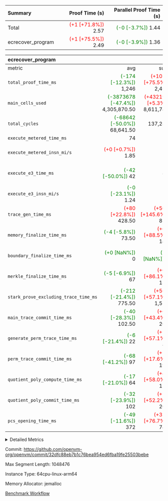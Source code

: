 | Summary | Proof Time (s) | Parallel Proof Time (s) |
|:---|---:|---:|
| Total | <span style='color: red'>(+1 [+71.8%])</span> 2.57 | <span style='color: green'>(-0 [-3.7%])</span> 1.44 |
| ecrecover_program | <span style='color: red'>(+1 [+75.5%])</span> 2.49 | <span style='color: green'>(-0 [-3.9%])</span> 1.36 |


| ecrecover_program |||||
|:---|---:|---:|---:|---:|
|metric|avg|sum|max|min|
| `total_proof_time_ms ` | <span style='color: green'>(-174 [-12.3%])</span> 1,246 | <span style='color: red'>(+1072 [+75.5%])</span> 2,492 | <span style='color: green'>(-56 [-3.9%])</span> 1,364 | <span style='color: green'>(-292 [-20.6%])</span> 1,128 |
| `main_cells_used     ` | <span style='color: green'>(-3873678 [-47.4%])</span> 4,305,870.50 | <span style='color: red'>(+432192 [+5.3%])</span> 8,611,741 | <span style='color: green'>(-672428 [-8.2%])</span> 7,507,121 | <span style='color: green'>(-7074929 [-86.5%])</span> 1,104,620 |
| `total_cycles        ` | <span style='color: green'>(-68642 [-50.0%])</span> 68,641.50 |  137,283 | <span style='color: green'>(-9283 [-6.8%])</span> 128,000 | <span style='color: green'>(-128000 [-93.2%])</span> 9,283 |
| `execute_metered_time_ms` |  74 | -          | -          | -          |
| `execute_metered_insn_mi/s` | <span style='color: red'>(+0 [+0.7%])</span> 1.85 | -          | <span style='color: red'>(+0 [+0.7%])</span> 1.85 | <span style='color: red'>(+0 [+0.7%])</span> 1.85 |
| `execute_e3_time_ms  ` | <span style='color: green'>(-42 [-50.0%])</span> 42 |  84 | <span style='color: green'>(-13 [-15.5%])</span> 71 | <span style='color: green'>(-71 [-84.5%])</span> 13 |
| `execute_e3_insn_mi/s` | <span style='color: green'>(-0 [-23.1%])</span> 1.24 | -          | <span style='color: red'>(+0 [+11.3%])</span> 1.80 | <span style='color: green'>(-1 [-57.4%])</span> 0.69 |
| `trace_gen_time_ms   ` | <span style='color: red'>(+80 [+22.8%])</span> 428.50 | <span style='color: red'>(+508 [+145.6%])</span> 857 | <span style='color: red'>(+157 [+45.0%])</span> 506 | <span style='color: red'>(+2 [+0.6%])</span> 351 |
| `memory_finalize_time_ms` | <span style='color: green'>(-4 [-5.8%])</span> 73.50 | <span style='color: red'>(+69 [+88.5%])</span> 147 | <span style='color: red'>(+3 [+3.8%])</span> 81 | <span style='color: green'>(-12 [-15.4%])</span> 66 |
| `boundary_finalize_time_ms` | <span style='color: green'>(+0 [NaN%])</span> 0 | <span style='color: green'>(+0 [NaN%])</span> 0 | <span style='color: green'>(+0 [NaN%])</span> 0 | <span style='color: green'>(+0 [NaN%])</span> 0 |
| `merkle_finalize_time_ms` | <span style='color: green'>(-5 [-6.9%])</span> 67 | <span style='color: red'>(+62 [+86.1%])</span> 134 | <span style='color: red'>(+2 [+2.8%])</span> 74 | <span style='color: green'>(-12 [-16.7%])</span> 60 |
| `stark_prove_excluding_trace_time_ms` | <span style='color: green'>(-212 [-21.4%])</span> 775.50 | <span style='color: red'>(+564 [+57.1%])</span> 1,551 | <span style='color: green'>(-45 [-4.6%])</span> 942 | <span style='color: green'>(-378 [-38.3%])</span> 609 |
| `main_trace_commit_time_ms` | <span style='color: green'>(-40 [-28.3%])</span> 102.50 | <span style='color: red'>(+62 [+43.4%])</span> 205 | <span style='color: green'>(-5 [-3.5%])</span> 138 | <span style='color: green'>(-76 [-53.1%])</span> 67 |
| `generate_perm_trace_time_ms` | <span style='color: green'>(-6 [-21.4%])</span> 22 | <span style='color: red'>(+16 [+57.1%])</span> 44 | <span style='color: red'>(+2 [+7.1%])</span> 30 | <span style='color: green'>(-14 [-50.0%])</span> 14 |
| `perm_trace_commit_time_ms` | <span style='color: green'>(-68 [-41.2%])</span> 97 | <span style='color: red'>(+29 [+17.6%])</span> 194 | <span style='color: green'>(-40 [-24.2%])</span> 125 | <span style='color: green'>(-96 [-58.2%])</span> 69 |
| `quotient_poly_compute_time_ms` | <span style='color: green'>(-17 [-21.0%])</span> 64 | <span style='color: red'>(+47 [+58.0%])</span> 128 | <span style='color: red'>(+3 [+3.7%])</span> 84 | <span style='color: green'>(-37 [-45.7%])</span> 44 |
| `quotient_poly_commit_time_ms` | <span style='color: green'>(-32 [-23.9%])</span> 102 | <span style='color: red'>(+70 [+52.2%])</span> 204 | <span style='color: green'>(-3 [-2.2%])</span> 131 | <span style='color: green'>(-61 [-45.5%])</span> 73 |
| `pcs_opening_time_ms ` | <span style='color: green'>(-49 [-11.6%])</span> 372 | <span style='color: red'>(+323 [+76.7%])</span> 744 | <span style='color: green'>(-3 [-0.7%])</span> 418 | <span style='color: green'>(-95 [-22.6%])</span> 326 |



<details>
<summary>Detailed Metrics</summary>

|  | keygen_time_ms | commit_exe_time_ms | app proof_time_ms |
| --- | --- | --- |
|  | 907 | 9 | 11,795 | 

| group | num_segments | memory_to_vec_partition_time_ms | insns | fri.log_blowup | execute_segment_time_ms | execute_metered_time_ms | execute_metered_insn_mi/s |
| --- | --- | --- | --- | --- | --- | --- | --- |
| ecrecover_program | 2 | 24 | 137,284 | 1 | 5,231 | 74 | 1.85 | 

| group | air_name | quotient_deg | interactions | constraints |
| --- | --- | --- | --- | --- |
| ecrecover_program | AccessAdapterAir<16> | 2 | 5 | 12 | 
| ecrecover_program | AccessAdapterAir<2> | 2 | 5 | 12 | 
| ecrecover_program | AccessAdapterAir<32> | 2 | 5 | 12 | 
| ecrecover_program | AccessAdapterAir<4> | 2 | 5 | 12 | 
| ecrecover_program | AccessAdapterAir<8> | 2 | 5 | 12 | 
| ecrecover_program | BitwiseOperationLookupAir<8> | 2 | 2 | 4 | 
| ecrecover_program | KeccakVmAir | 2 | 321 | 4,513 | 
| ecrecover_program | MemoryMerkleAir<8> | 2 | 4 | 39 | 
| ecrecover_program | PersistentBoundaryAir<8> | 2 | 3 | 7 | 
| ecrecover_program | PhantomAir | 2 | 3 | 5 | 
| ecrecover_program | Poseidon2PeripheryAir<BabyBearParameters>, 1> | 2 | 1 | 286 | 
| ecrecover_program | ProgramAir | 1 | 1 | 4 | 
| ecrecover_program | RangeTupleCheckerAir<2> | 1 | 1 | 4 | 
| ecrecover_program | Rv32HintStoreAir | 2 | 18 | 28 | 
| ecrecover_program | VariableRangeCheckerAir | 1 | 1 | 4 | 
| ecrecover_program | VmAirWrapper<Rv32BaseAluAdapterAir, BaseAluCoreAir<4, 8> | 2 | 20 | 37 | 
| ecrecover_program | VmAirWrapper<Rv32BaseAluAdapterAir, LessThanCoreAir<4, 8> | 2 | 18 | 40 | 
| ecrecover_program | VmAirWrapper<Rv32BaseAluAdapterAir, ShiftCoreAir<4, 8> | 2 | 24 | 91 | 
| ecrecover_program | VmAirWrapper<Rv32BranchAdapterAir, BranchEqualCoreAir<4> | 2 | 11 | 20 | 
| ecrecover_program | VmAirWrapper<Rv32BranchAdapterAir, BranchLessThanCoreAir<4, 8> | 2 | 13 | 35 | 
| ecrecover_program | VmAirWrapper<Rv32CondRdWriteAdapterAir, Rv32JalLuiCoreAir> | 2 | 10 | 18 | 
| ecrecover_program | VmAirWrapper<Rv32IsEqualModAdapterAir<2, 1, 32, 32>, ModularIsEqualCoreAir<32, 4, 8> | 2 | 25 | 225 | 
| ecrecover_program | VmAirWrapper<Rv32JalrAdapterAir, Rv32JalrCoreAir> | 2 | 16 | 20 | 
| ecrecover_program | VmAirWrapper<Rv32LoadStoreAdapterAir, LoadSignExtendCoreAir<4, 8> | 2 | 18 | 33 | 
| ecrecover_program | VmAirWrapper<Rv32LoadStoreAdapterAir, LoadStoreCoreAir<4> | 2 | 17 | 40 | 
| ecrecover_program | VmAirWrapper<Rv32MultAdapterAir, DivRemCoreAir<4, 8> | 2 | 25 | 84 | 
| ecrecover_program | VmAirWrapper<Rv32MultAdapterAir, MulHCoreAir<4, 8> | 2 | 24 | 31 | 
| ecrecover_program | VmAirWrapper<Rv32MultAdapterAir, MultiplicationCoreAir<4, 8> | 2 | 19 | 19 | 
| ecrecover_program | VmAirWrapper<Rv32RdWriteAdapterAir, Rv32AuipcCoreAir> | 2 | 12 | 14 | 
| ecrecover_program | VmAirWrapper<Rv32VecHeapAdapterAir<1, 2, 2, 32, 32>, FieldExpressionCoreAir> | 2 | 415 | 480 | 
| ecrecover_program | VmAirWrapper<Rv32VecHeapAdapterAir<2, 1, 1, 32, 32>, FieldExpressionCoreAir> | 2 | 158 | 190 | 
| ecrecover_program | VmAirWrapper<Rv32VecHeapAdapterAir<2, 2, 2, 32, 32>, FieldExpressionCoreAir> | 2 | 428 | 457 | 
| ecrecover_program | VmConnectorAir | 2 | 5 | 11 | 

| group | air_name | segment | rows | prep_cols | perm_cols | main_cols | cells |
| --- | --- | --- | --- | --- | --- | --- | --- |
| ecrecover_program | AccessAdapterAir<16> | 0 | 4,096 |  | 16 | 25 | 167,936 | 
| ecrecover_program | AccessAdapterAir<16> | 1 | 512 |  | 16 | 25 | 20,992 | 
| ecrecover_program | AccessAdapterAir<32> | 0 | 2,048 |  | 16 | 41 | 116,736 | 
| ecrecover_program | AccessAdapterAir<32> | 1 | 256 |  | 16 | 41 | 14,592 | 
| ecrecover_program | AccessAdapterAir<8> | 0 | 16,384 |  | 16 | 17 | 540,672 | 
| ecrecover_program | AccessAdapterAir<8> | 1 | 2,048 |  | 16 | 17 | 67,584 | 
| ecrecover_program | BitwiseOperationLookupAir<8> | 0 | 65,536 | 3 | 8 | 2 | 655,360 | 
| ecrecover_program | BitwiseOperationLookupAir<8> | 1 | 65,536 | 3 | 8 | 2 | 655,360 | 
| ecrecover_program | KeccakVmAir | 0 | 128 |  | 1,056 | 3,163 | 540,032 | 
| ecrecover_program | KeccakVmAir | 1 | 32 |  | 1,056 | 3,163 | 135,008 | 
| ecrecover_program | MemoryMerkleAir<8> | 0 | 4,096 |  | 16 | 32 | 196,608 | 
| ecrecover_program | MemoryMerkleAir<8> | 1 | 2,048 |  | 16 | 32 | 98,304 | 
| ecrecover_program | PersistentBoundaryAir<8> | 0 | 4,096 |  | 12 | 20 | 131,072 | 
| ecrecover_program | PersistentBoundaryAir<8> | 1 | 1,024 |  | 12 | 20 | 32,768 | 
| ecrecover_program | PhantomAir | 0 | 16 |  | 12 | 6 | 288 | 
| ecrecover_program | PhantomAir | 1 | 1 |  | 12 | 6 | 18 | 
| ecrecover_program | Poseidon2PeripheryAir<BabyBearParameters>, 1> | 0 | 4,096 |  | 8 | 300 | 1,261,568 | 
| ecrecover_program | Poseidon2PeripheryAir<BabyBearParameters>, 1> | 1 | 2,048 |  | 8 | 300 | 630,784 | 
| ecrecover_program | ProgramAir | 0 | 32,768 |  | 8 | 10 | 589,824 | 
| ecrecover_program | ProgramAir | 1 | 32,768 |  | 8 | 10 | 589,824 | 
| ecrecover_program | RangeTupleCheckerAir<2> | 0 | 524,288 | 2 | 8 | 1 | 4,718,592 | 
| ecrecover_program | RangeTupleCheckerAir<2> | 1 | 524,288 | 2 | 8 | 1 | 4,718,592 | 
| ecrecover_program | Rv32HintStoreAir | 0 | 256 |  | 44 | 32 | 19,456 | 
| ecrecover_program | VariableRangeCheckerAir | 0 | 262,144 | 2 | 8 | 1 | 2,359,296 | 
| ecrecover_program | VariableRangeCheckerAir | 1 | 262,144 | 2 | 8 | 1 | 2,359,296 | 
| ecrecover_program | VmAirWrapper<Rv32BaseAluAdapterAir, BaseAluCoreAir<4, 8> | 0 | 65,536 |  | 52 | 36 | 5,767,168 | 
| ecrecover_program | VmAirWrapper<Rv32BaseAluAdapterAir, BaseAluCoreAir<4, 8> | 1 | 4,096 |  | 52 | 36 | 360,448 | 
| ecrecover_program | VmAirWrapper<Rv32BaseAluAdapterAir, LessThanCoreAir<4, 8> | 0 | 4,096 |  | 40 | 37 | 315,392 | 
| ecrecover_program | VmAirWrapper<Rv32BaseAluAdapterAir, LessThanCoreAir<4, 8> | 1 | 256 |  | 40 | 37 | 19,712 | 
| ecrecover_program | VmAirWrapper<Rv32BaseAluAdapterAir, ShiftCoreAir<4, 8> | 0 | 16,384 |  | 52 | 53 | 1,720,320 | 
| ecrecover_program | VmAirWrapper<Rv32BaseAluAdapterAir, ShiftCoreAir<4, 8> | 1 | 512 |  | 52 | 53 | 53,760 | 
| ecrecover_program | VmAirWrapper<Rv32BranchAdapterAir, BranchEqualCoreAir<4> | 0 | 16,384 |  | 28 | 26 | 884,736 | 
| ecrecover_program | VmAirWrapper<Rv32BranchAdapterAir, BranchEqualCoreAir<4> | 1 | 2,048 |  | 28 | 26 | 110,592 | 
| ecrecover_program | VmAirWrapper<Rv32BranchAdapterAir, BranchLessThanCoreAir<4, 8> | 0 | 4,096 |  | 32 | 32 | 262,144 | 
| ecrecover_program | VmAirWrapper<Rv32BranchAdapterAir, BranchLessThanCoreAir<4, 8> | 1 | 256 |  | 32 | 32 | 16,384 | 
| ecrecover_program | VmAirWrapper<Rv32CondRdWriteAdapterAir, Rv32JalLuiCoreAir> | 0 | 4,096 |  | 28 | 18 | 188,416 | 
| ecrecover_program | VmAirWrapper<Rv32CondRdWriteAdapterAir, Rv32JalLuiCoreAir> | 1 | 512 |  | 28 | 18 | 23,552 | 
| ecrecover_program | VmAirWrapper<Rv32IsEqualModAdapterAir<2, 1, 32, 32>, ModularIsEqualCoreAir<32, 4, 8> | 0 | 4,096 |  | 56 | 166 | 909,312 | 
| ecrecover_program | VmAirWrapper<Rv32IsEqualModAdapterAir<2, 1, 32, 32>, ModularIsEqualCoreAir<32, 4, 8> | 1 | 1,024 |  | 56 | 166 | 227,328 | 
| ecrecover_program | VmAirWrapper<Rv32JalrAdapterAir, Rv32JalrCoreAir> | 0 | 4,096 |  | 36 | 28 | 262,144 | 
| ecrecover_program | VmAirWrapper<Rv32JalrAdapterAir, Rv32JalrCoreAir> | 1 | 256 |  | 36 | 28 | 16,384 | 
| ecrecover_program | VmAirWrapper<Rv32LoadStoreAdapterAir, LoadSignExtendCoreAir<4, 8> | 0 | 8,192 |  | 52 | 36 | 720,896 | 
| ecrecover_program | VmAirWrapper<Rv32LoadStoreAdapterAir, LoadSignExtendCoreAir<4, 8> | 1 | 256 |  | 52 | 36 | 22,528 | 
| ecrecover_program | VmAirWrapper<Rv32LoadStoreAdapterAir, LoadStoreCoreAir<4> | 0 | 65,536 |  | 52 | 41 | 6,094,848 | 
| ecrecover_program | VmAirWrapper<Rv32LoadStoreAdapterAir, LoadStoreCoreAir<4> | 1 | 4,096 |  | 52 | 41 | 380,928 | 
| ecrecover_program | VmAirWrapper<Rv32MultAdapterAir, MulHCoreAir<4, 8> | 0 | 4 |  | 72 | 39 | 444 | 
| ecrecover_program | VmAirWrapper<Rv32MultAdapterAir, MulHCoreAir<4, 8> | 1 | 1 |  | 72 | 39 | 111 | 
| ecrecover_program | VmAirWrapper<Rv32MultAdapterAir, MultiplicationCoreAir<4, 8> | 0 | 32 |  | 52 | 31 | 2,656 | 
| ecrecover_program | VmAirWrapper<Rv32MultAdapterAir, MultiplicationCoreAir<4, 8> | 1 | 4 |  | 52 | 31 | 332 | 
| ecrecover_program | VmAirWrapper<Rv32RdWriteAdapterAir, Rv32AuipcCoreAir> | 0 | 2,048 |  | 28 | 20 | 98,304 | 
| ecrecover_program | VmAirWrapper<Rv32RdWriteAdapterAir, Rv32AuipcCoreAir> | 1 | 128 |  | 28 | 20 | 6,144 | 
| ecrecover_program | VmAirWrapper<Rv32VecHeapAdapterAir<1, 2, 2, 32, 32>, FieldExpressionCoreAir> | 0 | 2,048 |  | 836 | 547 | 2,832,384 | 
| ecrecover_program | VmAirWrapper<Rv32VecHeapAdapterAir<1, 2, 2, 32, 32>, FieldExpressionCoreAir> | 1 | 256 |  | 836 | 547 | 354,048 | 
| ecrecover_program | VmAirWrapper<Rv32VecHeapAdapterAir<2, 1, 1, 32, 32>, FieldExpressionCoreAir> | 0 | 32 |  | 320 | 263 | 18,656 | 
| ecrecover_program | VmAirWrapper<Rv32VecHeapAdapterAir<2, 1, 1, 32, 32>, FieldExpressionCoreAir> | 1 | 1 |  | 192 | 199 | 391 | 
| ecrecover_program | VmAirWrapper<Rv32VecHeapAdapterAir<2, 2, 2, 32, 32>, FieldExpressionCoreAir> | 0 | 1,024 |  | 860 | 625 | 1,520,640 | 
| ecrecover_program | VmAirWrapper<Rv32VecHeapAdapterAir<2, 2, 2, 32, 32>, FieldExpressionCoreAir> | 1 | 128 |  | 860 | 625 | 190,080 | 
| ecrecover_program | VmConnectorAir | 0 | 2 | 1 | 16 | 5 | 42 | 
| ecrecover_program | VmConnectorAir | 1 | 2 | 1 | 16 | 5 | 42 | 

| group | segment | trace_gen_time_ms | total_proof_time_ms | total_cycles | total_cells | stark_prove_excluding_trace_time_ms | quotient_poly_compute_time_ms | quotient_poly_commit_time_ms | prove_segment_time_ms | perm_trace_commit_time_ms | pcs_opening_time_ms | merkle_finalize_time_ms | memory_to_vec_partition_time_ms | memory_finalize_time_ms | main_trace_commit_time_ms | main_cells_used | insns | generate_perm_trace_time_ms | execute_e3_time_ms | execute_e3_insn_mi/s | boundary_finalize_time_ms |
| --- | --- | --- | --- | --- | --- | --- | --- | --- | --- | --- | --- | --- | --- | --- | --- | --- | --- | --- | --- | --- | --- |
| ecrecover_program | 0 | 351 | 1,364 | 128,000 | 32,924,886 | 942 | 84 | 131 | 2,068 | 125 | 418 | 74 | 25 | 81 | 138 | 7,507,121 | 128,000 | 30 | 71 | 1.80 | 0 | 
| ecrecover_program | 1 | 506 | 1,128 | 9,283 | 11,106,330 | 609 | 44 | 73 | 1,577 | 69 | 326 | 60 | 23 | 66 | 67 | 1,104,620 | 9,284 | 14 | 13 | 0.69 | 0 | 

| group | segment | trace_height_constraint | weighted_sum | threshold |
| --- | --- | --- | --- | --- |
| ecrecover_program | 0 | 0 | 396,364 | 2,013,265,921 | 
| ecrecover_program | 0 | 1 | 1,239,256 | 2,013,265,921 | 
| ecrecover_program | 0 | 2 | 198,182 | 2,013,265,921 | 
| ecrecover_program | 0 | 3 | 2,663,724 | 2,013,265,921 | 
| ecrecover_program | 0 | 4 | 16,384 | 2,013,265,921 | 
| ecrecover_program | 0 | 5 | 8,192 | 2,013,265,921 | 
| ecrecover_program | 0 | 6 | 471,268 | 2,013,265,921 | 
| ecrecover_program | 0 | 7 | 160 | 2,013,265,921 | 
| ecrecover_program | 0 | 8 | 5,947,898 | 2,013,265,921 | 
| ecrecover_program | 1 | 0 | 27,734 | 2,013,265,921 | 
| ecrecover_program | 1 | 1 | 94,846 | 2,013,265,921 | 
| ecrecover_program | 1 | 2 | 13,867 | 2,013,265,921 | 
| ecrecover_program | 1 | 3 | 252,227 | 2,013,265,921 | 
| ecrecover_program | 1 | 4 | 7,168 | 2,013,265,921 | 
| ecrecover_program | 1 | 5 | 3,072 | 2,013,265,921 | 
| ecrecover_program | 1 | 6 | 33,223 | 2,013,265,921 | 
| ecrecover_program | 1 | 7 | 24 | 2,013,265,921 | 
| ecrecover_program | 1 | 8 | 1,384,481 | 2,013,265,921 | 

</details>


Commit: https://github.com/openvm-org/openvm/commit/32dfc88eb7b1c76bea954ed6fba19fe25503bebe

Max Segment Length: 1048476

Instance Type: 64cpu-linux-arm64

Memory Allocator: jemalloc

[Benchmark Workflow](https://github.com/openvm-org/openvm/actions/runs/16333776877)
